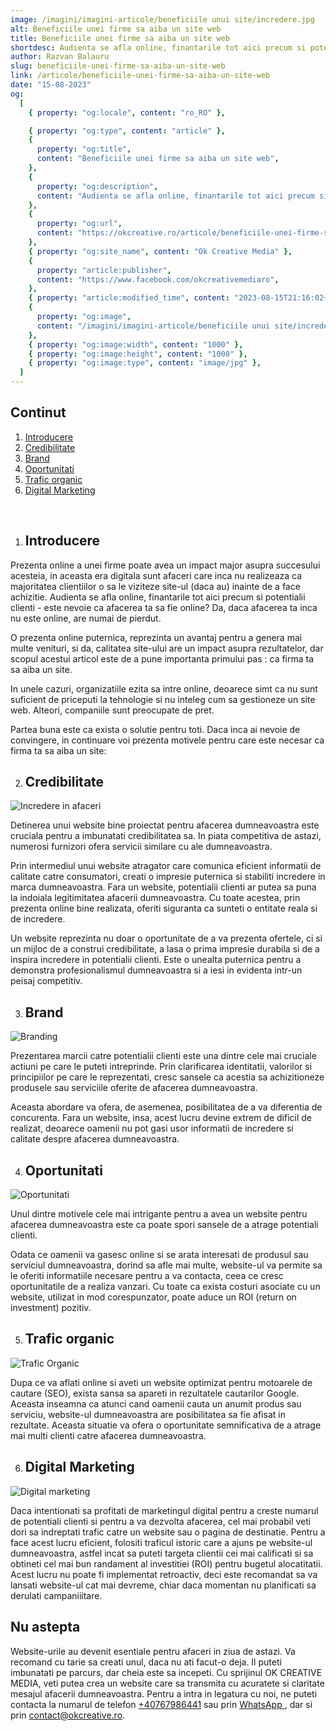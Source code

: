 ```yaml
---
image: /imagini/imagini-articole/beneficiile unui site/incredere.jpg
alt: Beneficiile unei firme sa aiba un site web
title: Beneficiile unei firme sa aiba un site web
shortdesc: Audienta se afla online, finantarile tot aici precum si potentialii clienti - este nevoie ca afacerea ta sa fie online? Da, daca afacerea ta inca nu este online, are numai de pierdut.
author: Razvan Balauru
slug: beneficiile-unei-firme-sa-aiba-un-site-web
link: /articole/beneficiile-unei-firme-sa-aiba-un-site-web
date: "15-08-2023"
og:
  [
    { property: "og:locale", content: "ro_RO" },

    { property: "og:type", content: "article" },
    {
      property: "og:title",
      content: "Beneficiile unei firme sa aiba un site web",
    },
    {
      property: "og:description",
      content: "Audienta se afla online, finantarile tot aici precum si potentialii clienti - este nevoie ca afacerea ta sa fie online? Da, daca afacerea ta inca nu este online, are numai de pierdut.",
    },
    {
      property: "og:url",
      content: "https://okcreative.ro/articole/beneficiile-unei-firme-sa-aiba-un-site-web",
    },
    { property: "og:site_name", content: "Ok Creative Media" },
    {
      property: "article:publisher",
      content: "https://www.facebook.com/okcreativemediaro",
    },
    { property: "article:modified_time", content: "2023-08-15T21:16:02+00:00" },
    {
      property: "og:image",
      content: "/imagini/imagini-articole/beneficiile unui site/incredere.jpg",
    },
    { property: "og:image:width", content: "1000" },
    { property: "og:image:height", content: "1000" },
    { property: "og:image:type", content: "image/jpg" },
  ]
---
```


## Continut

1. [Introducere](#introducere)
2. [Credibilitate](#credibilitate)
3. [Brand](#brand)
4. [Oportunitati](#oportunitati)
5. [Trafic organic](#trafic-organic)
6. [Digital Marketing](#digital-marketing)

<br>

1. ## Introducere

Prezenta online a unei firme poate avea un impact major asupra succesului acesteia, in aceasta era digitala sunt afaceri care inca nu realizeaza ca majoritatea clientiilor o sa le viziteze site-ul (daca au) inainte de a face achizitie. Audienta se afla online, finantarile tot aici precum si potentialii clienti - este nevoie ca afacerea ta sa fie online? Da, daca afacerea ta inca nu este online, are numai de pierdut.

O prezenta online puternica, reprezinta un avantaj pentru a genera mai multe venituri, si da, calitatea site-ului are un impact asupra rezultatelor, dar scopul acestui articol este de a pune importanta primului pas : ca firma ta sa aiba un site.

In unele cazuri, organizatiile ezita sa intre online, deoarece simt ca nu sunt suficient de priceputi la tehnologie si nu inteleg cum sa gestioneze un site web. Alteori, companiile sunt preocupate de pret.

Partea buna este ca exista o solutie pentru toti. Daca inca ai nevoie de convingere, in continuare voi prezenta motivele pentru care este necesar ca firma ta sa aiba un site:

2. ## Credibilitate

![Incredere in afaceri](/imagini/imagini-articole/beneficiile%20unui%20site/incredere.jpg "Incredere in afaceri")

Detinerea unui website bine proiectat pentru afacerea dumneavoastra este cruciala pentru a imbunatati credibilitatea sa. In piata competitiva de astazi, numerosi furnizori ofera servicii similare cu ale dumneavoastra.

Prin intermediul unui website atragator care comunica eficient informatii de calitate catre consumatori, creati o impresie puternica si stabiliti incredere in marca dumneavoastra. Fara un website, potentialii clienti ar putea sa puna la indoiala legitimitatea afacerii dumneavoastra. Cu toate acestea, prin prezenta online bine realizata, oferiti siguranta ca sunteti o entitate reala si de incredere.

Un website reprezinta nu doar o oportunitate de a va prezenta ofertele, ci si un mijloc de a construi credibilitate, a lasa o prima impresie durabila si de a inspira incredere in potentialii clienti. Este o unealta puternica pentru a demonstra profesionalismul dumneavoastra si a iesi in evidenta intr-un peisaj competitiv.

3. ## Brand

![Branding](/imagini/imagini-articole/beneficiile%20unui%20site/brand.jpg "Branding")

Prezentarea marcii catre potentialii clienti este una dintre cele mai cruciale actiuni pe care le puteti intreprinde. Prin clarificarea identitatii, valorilor si principiilor pe care le reprezentati, cresc sansele ca acestia sa achizitioneze produsele sau serviciile oferite de afacerea dumneavoastra.

Aceasta abordare va ofera, de asemenea, posibilitatea de a va diferentia de concurenta. Fara un website, insa, acest lucru devine extrem de dificil de realizat, deoarece oamenii nu pot gasi usor informatii de incredere si calitate despre afacerea dumneavoastra.

4. ## Oportunitati

![Oportunitati](/imagini/imagini-articole/beneficiile%20unui%20site/oportunitati.jpg "Oportunitati")

Unul dintre motivele cele mai intrigante pentru a avea un website pentru afacerea dumneavoastra este ca poate spori sansele de a atrage potentiali clienti.

Odata ce oamenii va gasesc online si se arata interesati de produsul sau serviciul dumneavoastra, dorind sa afle mai multe, website-ul va permite sa le oferiti informatiile necesare pentru a va contacta, ceea ce cresc oportunitatile de a realiza vanzari. Cu toate ca exista costuri asociate cu un website, utilizat in mod corespunzator, poate aduce un ROI (return on investment) pozitiv.

5. ## Trafic organic

![Trafic Organic](/imagini/imagini-articole/beneficiile%20unui%20site/trafic-organic.png "Trafic Organic")

Dupa ce va aflati online si aveti un website optimizat pentru motoarele de cautare (SEO), exista sansa sa apareti in rezultatele cautarilor Google. Aceasta inseamna ca atunci cand oamenii cauta un anumit produs sau serviciu, website-ul dumneavoastra are posibilitatea sa fie afisat in rezultate. Aceasta situatie va ofera o oportunitate semnificativa de a atrage mai multi clienti catre afacerea dumneavoastra.

6. ## Digital Marketing

![Digital marketing](/imagini/imagini-articole/beneficiile%20unui%20site/digital-marketing.jpg "Digital Marketing")

Daca intentionati sa profitati de marketingul digital pentru a creste numarul de potentiali clienti si pentru a va dezvolta afacerea, cel mai probabil veti dori sa indreptati trafic catre un website sau o pagina de destinatie. Pentru a face acest lucru eficient, folositi traficul istoric care a ajuns pe website-ul dumneavoastra, astfel incat sa puteti targeta clientii cei mai calificati si sa obtineti cel mai bun randament al investitiei (ROI) pentru bugetul alocatitatii. Acest lucru nu poate fi implementat retroactiv, deci este recomandat sa va lansati website-ul cat mai devreme, chiar daca momentan nu planificati sa derulati campaniiitare.

## Nu astepta

Website-urile au devenit esentiale pentru afaceri in ziua de astazi. Va recomand cu tarie sa creati unul, daca nu ati facut-o deja. Il puteti imbunatati pe parcurs, dar cheia este sa incepeti.
Cu sprijinul OK CREATIVE MEDIA, veti putea crea un website care sa transmita cu acuratete si claritate mesajul afacerii dumneavoastra. Pentru a intra in legatura cu noi, ne puteti contacta la numarul de telefon <a href="tel:+40767986441">+40767986441</a> sau prin <a href="https://api.whatsapp.com/send?phone=40767986441">WhatsApp </a>, dar si prin <contact@okcreative.ro>.
